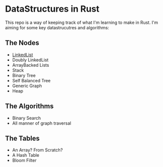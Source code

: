 # DataStructures in Rust

This repo is a way of keeping track of what I'm learning to make in Rust. I'm aiming for some key datastrucutres and algorithms:

## The Nodes
- [LinkedList](https://github.com/philipfranchi/ruststructs/blob/master/src/linkedlist/README.md)
- Doubly LinkedList
- ArrayBacked Lists
- Stack
- Binary Tree
- Self Balanced Tree
- Generic Graph
- Heap

## The Algorithms
- Binary Search
- All manner of graph traversal

## The Tables
- An Array? From Scratch?
- A Hash Table
- Bloom Filter
